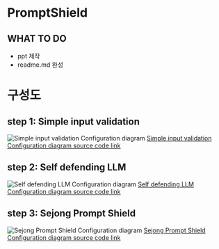 # PromptShield
## WHAT TO DO
* ppt 제작
* readme.md 완성
# 구성도
## step 1: Simple input validation
![Simple input validation Configuration diagram](https://mermaid.ink/img/pako:eNqFU8tu2zAQ_JUFTykqJzkGOgRIkYsvjRGjKFAIKNbS2mJLcllyZTcI8u9d-hXZaRsBgsglZ3Y0Qz6bljsytcn0a6DQ0r3FVULfpCaIFUcwtz7qx4Y4CKzR2Q7FcigbIiaxrY0YBD4l3mRK5-WvtPiu5TUlwFxmMN_N7mJ0tt1SwcXsSXoOFXi0ATK7oZQ_nHM9OIceR3S7AuwKF4JpRQJe_8dtseXdy5rc3n58lVLDQ6SQYbFbrGBts5UMjlt0PWepb65vrgv8FTNRismerYZHkiEpw4Zcy54g4opgmdhDXpMTgsVgXVcYPrPOuAjeg6uxDh1_mYItrbGjDoQPov4jfk6hy3A3m0IqoWUpsCvemnGF0Z62HSPvSSh5Gwg2PUmvq1ZKd4So2qOOww9qt5lwgsByWbjQCUyXx2Zlvwi2P8sa6HNq0tGjtPeIUlIyTzkXkzQ2PUBYsOQynRFry3-Tqw0nR6CGWeLflvKB4YA52bUNbmzCI-XIxcGNlf4o5u2PjNP-G0JTeD_gfa3426oDqnVp1VBVXCgzmcp4jQRtp3fwuchojAbjqTG1Djta4uCkMU140a04CM-fQmtqSQNVJvGw6k29RHWyMkNUaYcLfKzq1fnGfJi__AHB13BR?type=png)
[Simple input validation Configuration diagram source code link](https://mermaid.live/edit#pako:eNqFU8tu2zAQ_JUFTykqJzkGOgRIkYsvjRGjKFAIKNbS2mJLcllyZTcI8u9d-hXZaRsBgsglZ3Y0Qz6bljsytcn0a6DQ0r3FVULfpCaIFUcwtz7qx4Y4CKzR2Q7FcigbIiaxrY0YBD4l3mRK5-WvtPiu5TUlwFxmMN_N7mJ0tt1SwcXsSXoOFXi0ATK7oZQ_nHM9OIceR3S7AuwKF4JpRQJe_8dtseXdy5rc3n58lVLDQ6SQYbFbrGBts5UMjlt0PWepb65vrgv8FTNRismerYZHkiEpw4Zcy54g4opgmdhDXpMTgsVgXVcYPrPOuAjeg6uxDh1_mYItrbGjDoQPov4jfk6hy3A3m0IqoWUpsCvemnGF0Z62HSPvSSh5Gwg2PUmvq1ZKd4So2qOOww9qt5lwgsByWbjQCUyXx2Zlvwi2P8sa6HNq0tGjtPeIUlIyTzkXkzQ2PUBYsOQynRFry3-Tqw0nR6CGWeLflvKB4YA52bUNbmzCI-XIxcGNlf4o5u2PjNP-G0JTeD_gfa3426oDqnVp1VBVXCgzmcp4jQRtp3fwuchojAbjqTG1Djta4uCkMU140a04CM-fQmtqSQNVJvGw6k29RHWyMkNUaYcLfKzq1fnGfJi__AHB13BR)

## step 2: Self defending LLM
![Self defending LLM Configuration diagram](https://mermaid.ink/img/pako:eNqNU1Fr20AM_ivinjrm0D4WPxQ69hLo1rAwBsMwFFt2jp1Pnk5OF0r_-3StnSZ5aGc4uNPp-_TdJ-vR1dyQK12iPyPFmj577AT7SqqoXgPBmkILDbUUGx87uLv7ku8GFPW1HzAqfBJ-SCTn4R-0-WXhHQlgyieYTrfDEHyN6jnCxWqvW44fzsH3IWCPR_iXwERxoSgdKfSmPTxjv7IScM49QZaggj5SA5s9tLbRMUZ7RoZMshc3Nx9fpZZwP1BMsHm5LGDnk9cEgWsMW05aXl9dX2X4K2ZhFIuJrYRvVkOM4YFCzT3BgB1BK9xD2lEwlZvRh-ZU8wQujnXY_vsSfC6NjT1AeRb1hvi1dSnB7WoJkvuZNMMu-dmSSxz8mXBDn9m1Ev7rKc3wnJ8XBoVleyA1VaiK9e98B_adsGQ_jkXJ5AiJsEBPKWVLrKcNKmYGConO6CPreyUWxzVm1w-UsfmfJs3pb7diisEgXJt6s8d-JQymNw0cE7nC9SQ9-sYG6THLrZxuqafKlba14cExaOWq-GSpOCqv97F2pcpIhRMeu60rWzQXCjcOpmmewkPUZuIn83x--gdDJ1yX?type=png)
[Self defending LLM Configuration diagram source code link](https://mermaid.live/edit#pako:eNqNU1Fr20AM_ivinjrm0D4WPxQ69hLo1rAwBsMwFFt2jp1Pnk5OF0r_-3StnSZ5aGc4uNPp-_TdJ-vR1dyQK12iPyPFmj577AT7SqqoXgPBmkILDbUUGx87uLv7ku8GFPW1HzAqfBJ-SCTn4R-0-WXhHQlgyieYTrfDEHyN6jnCxWqvW44fzsH3IWCPR_iXwERxoSgdKfSmPTxjv7IScM49QZaggj5SA5s9tLbRMUZ7RoZMshc3Nx9fpZZwP1BMsHm5LGDnk9cEgWsMW05aXl9dX2X4K2ZhFIuJrYRvVkOM4YFCzT3BgB1BK9xD2lEwlZvRh-ZU8wQujnXY_vsSfC6NjT1AeRb1hvi1dSnB7WoJkvuZNMMu-dmSSxz8mXBDn9m1Ev7rKc3wnJ8XBoVleyA1VaiK9e98B_adsGQ_jkXJ5AiJsEBPKWVLrKcNKmYGConO6CPreyUWxzVm1w-UsfmfJs3pb7diisEgXJt6s8d-JQymNw0cE7nC9SQ9-sYG6THLrZxuqafKlba14cExaOWq-GSpOCqv97F2pcpIhRMeu60rWzQXCjcOpmmewkPUZuIn83x--gdDJ1yX)

## step 3: Sejong Prompt Shield
![Sejong Prompt Shield Configuration diagram](https://mermaid.ink/img/pako:eNqVVF1r20AQ_CvLPbnUbvIY9BBwyYsp1CamFIogrKW1denpVr1b2Q0h_717kuxYbuiHQKDb25mdnb3Tsym4JJOZSD9a8gXdWdwFrPOQe7HiCNb0yH4Hq8B1I7CuLLky7TYYxBa2QS_wMfAhUrgMf6XNg4b3FABjWsGwmjeNswWKZQ-T1ZNU7N9dgvuCD7ErmPCDgj4w4TZAZNcmjt-wS-ewxrPafWAoPxEMOxKotXPXYdM79DC7vX3_qjuDZUM-wqbfnMLeRisRHBfoKo6S3VzfXCf4K2amFLOBLYN7kjYow4FcwTVBgzuCrbYCcU9OCDat7Q39zLriJHgAT8916PeXBdhUGksqQfgo6g_i1-TLCPPVAkIab5QEu-LOjCts7IVwRY9cz5LnPy3FI3ws8yL3joRCbT3BoSKpNMFKEozQ9JOz_pGKbuYcwLN8SHToBBbbk76UL4LF97QH-oyKJGvP--sLzE8AcpEu2LTO_zMuPx2Tx-6MztWb7iTMKKs7DecV7ik2nMZysFJBiYKdcl_-yykKpNhIfz8uQyxZX1CMKnJr1WsliB2DmZpap4W21Lv_nHTnRmdWU24y_Sxpi62T3OT-RVOxFV4_-cJkElqamsDtrjLZFtXvqWkb7eL44zhF9SJ-Yz6uX34BcAGduw?type=png)
[Sejong Prompt Shield Configuration diagram source code link](https://mermaid.live/edit#pako:eNqVVF1r20AQ_CvLPbnUbvIY9BBwyYsp1CamFIogrKW1denpVr1b2Q0h_717kuxYbuiHQKDb25mdnb3Tsym4JJOZSD9a8gXdWdwFrPOQe7HiCNb0yH4Hq8B1I7CuLLky7TYYxBa2QS_wMfAhUrgMf6XNg4b3FABjWsGwmjeNswWKZQ-T1ZNU7N9dgvuCD7ErmPCDgj4w4TZAZNcmjt-wS-ewxrPafWAoPxEMOxKotXPXYdM79DC7vX3_qjuDZUM-wqbfnMLeRisRHBfoKo6S3VzfXCf4K2amFLOBLYN7kjYow4FcwTVBgzuCrbYCcU9OCDat7Q39zLriJHgAT8916PeXBdhUGksqQfgo6g_i1-TLCPPVAkIab5QEu-LOjCts7IVwRY9cz5LnPy3FI3ws8yL3joRCbT3BoSKpNMFKEozQ9JOz_pGKbuYcwLN8SHToBBbbk76UL4LF97QH-oyKJGvP--sLzE8AcpEu2LTO_zMuPx2Tx-6MztWb7iTMKKs7DecV7ik2nMZysFJBiYKdcl_-yykKpNhIfz8uQyxZX1CMKnJr1WsliB2DmZpap4W21Lv_nHTnRmdWU24y_Sxpi62T3OT-RVOxFV4_-cJkElqamsDtrjLZFtXvqWkb7eL44zhF9SJ-Yz6uX34BcAGduw)